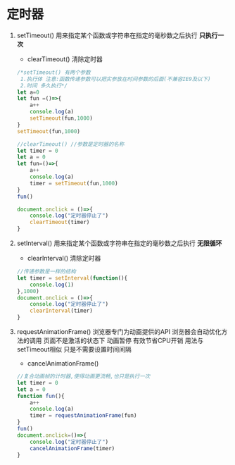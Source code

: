 # 定时器

1. setTimeout() 用来指定某个函数或字符串在指定的毫秒数之后执行 **只执行一次**

   - clearTimeout() 清除定时器

   ```javascript
   /*setTimeout() 有两个参数
   	1.执行体 注意:函数传递参数可以把实参放在时间参数的后面(不兼容IE9及以下)
   	2.时间 多久执行*/
   let a=0
   let fun =()=>{
       a++
       console.log(a)
       setTimeout(fun,1000)
   }
   setTimeout(fun,1000)
   
   //clearTimeout() //参数是定时器的名称
   let timer = 0
   let a = 0
   let fun=()=>{
       a++
       console.log(a)
       timer = setTimeout(fun,1000)
   }
   fun()
   
   document.onclick = ()=>{
       console.log("定时器停止了")
       clearTimeout(timer)
   }
   ```

2. setInterval() 用来指定某个函数或字符串在指定的毫秒数之后执行 **无限循环**

   - clearInterval() 清除定时器

   ```javascript
   //传递参数是一样的结构
   let timer = setInterval(function(){
       console.log(1)
   },1000)
   document.onclick = ()=>{
       console.log("定时器停止了")
       clearInterval(timer)
   }
   ```

3. requestAnimationFrame() 浏览器专门为动画提供的API 浏览器会自动优化方法的调用 页面不是激活的状态下 动画暂停 有效节省CPU开销 用法与setTimeout相似 只是不需要设置时间间隔

   - cancelAnimationFrame()

   ```javascript
   //复合动画帧的计时器,使得动画更流畅,也只是执行一次
   let timer = 0
   let a = 0
   function fun(){
       a++
       console.log(a)
       timer = requestAnimationFrame(fun)
   }
   fun()
   document.onclick=()=>{
       console.log("定时器停止了")
       cancelAnimationFrame(timer)
   }
   ```

